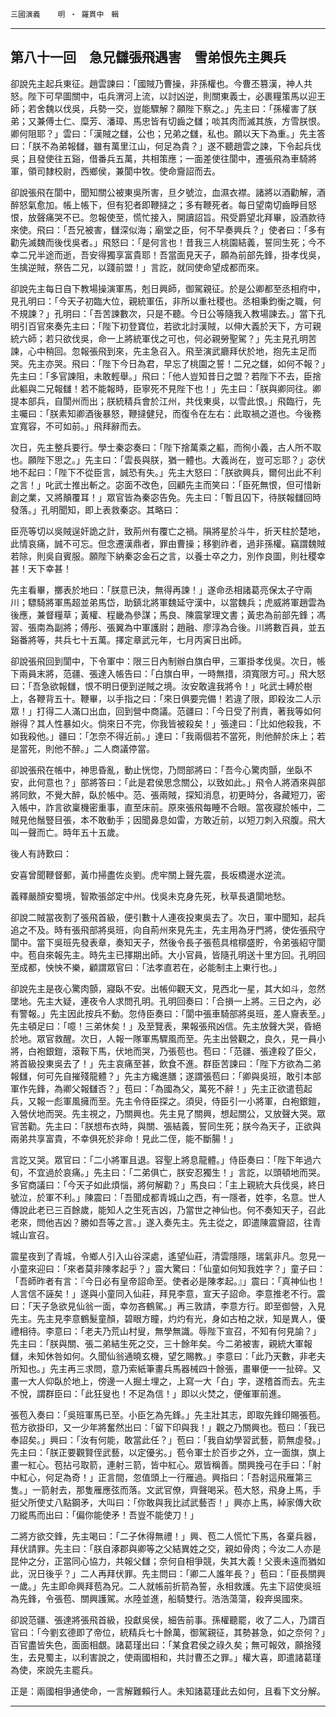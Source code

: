 

`三國演義`　　`明 ‧ 羅貫中　輯`

* * *

## 第八十一回　急兄讎張飛遇害　雪弟恨先主興兵

卻說先主起兵東征。趙雲諫曰：「國賊乃曹操，非孫權也。今曹丕篡漢，神人共怒。陛下可早圖關中，屯兵渭河上流，以討凶逆，則關東義士，必裹糧策馬以迎王師；若舍魏以伐吳，兵勢一交，豈能驟解？願陛下察之。」先主曰：「孫權害了朕弟；又兼傅士仁、糜芳、潘璋、馬忠皆有切齒之讎；啖其肉而滅其族，方雪朕恨。卿何阻耶？」雲曰：「漢賊之讎，公也；兄弟之讎，私也。願以天下為重。」先主答曰：「朕不為弟報讎，雖有萬里江山，何足為貴？」遂不聽趙雲之諫，下令起兵伐吳；且發使往五谿，借番兵五萬，共相策應；一面差使往閬中，遷張飛為車騎將軍，領司隸校尉，西鄉侯，兼閬中牧。使命齎詔而去。

卻說張飛在閬中，聞知關公被東吳所害，旦夕號泣，血濕衣襟。諸將以酒勸解，酒醉怒氣愈加。帳上帳下，但有犯者即鞭撻之；多有鞭死者。每日望南切齒睜目怒恨，放聲痛哭不已。忽報使至，慌忙接入，開讀詔旨。飛受爵望北拜畢，設酒款待來使。飛曰：「吾兄被害，讎深似海；廟堂之臣，何不早奏興兵？」使者曰：「多有勸先滅魏而後伐吳者。」飛怒曰：「是何言也！昔我三人桃園結義，誓同生死；今不幸二兄半途而逝，吾安得獨享富貴耶！吾當面見天子，願為前部先鋒，掛孝伐吳，生擒逆賊，祭告二兄，以踐前盟！」言訖，就同使命望成都而來。

卻說先主每日自下教場操演軍馬，剋日興師，御駕親征。於是公卿都至丞相府中，見孔明曰：「今天子初臨大位，親統軍伍，非所以重社稷也。丞相秉鈞衡之職，何不規諫？」孔明曰：「吾苦諫數次，只是不聽。今日公等隨我入教場諫去。」當下孔明引百官來奏先主曰：「陛下初登寶位，若欲北討漢賊，以伸大義於天下，方可親統六師；若只欲伐吳，命一上將統軍伐之可也，何必親勞聖駕？」先主見孔明苦諫，心中稍回。忽報張飛到來，先主急召入。飛至演武廳拜伏於地，抱先主足而哭。先主亦哭。飛曰：「陛下今日為君，早忘了桃園之誓！二兄之讎，如何不報？」先主曰：「多官諫阻，未敢輕舉。」飛曰：「他人豈知昔日之盟？若陛下不去，臣捨此軀與二兄報讎！若不能報時，臣寧死不見陛下也！」先主曰：「朕與卿同往。卿提本部兵，自閬州而出；朕統精兵會於江州，共伐東吳，以雪此恨。」飛臨行，先主囑曰：「朕素知卿酒後暴怒，鞭撻健兒，而復令在左右：此取禍之道也。今後務宜寬容，不可如前。」飛拜辭而去。

次日，先主整兵要行。學士秦宓奏曰：「陛下捨萬乘之軀，而徇小義，古人所不取也。願陛下思之。」先主曰：「雲長與朕，猶一體也。大義尚在，豈可忘耶？」宓伏地不起曰：「陛下不從臣言，誠恐有失。」先主大怒曰：「朕欲興兵，爾何出此不利之言！」叱武士推出斬之。宓面不改色，回顧先主而笑曰：「臣死無恨，但可惜新創之業，又將顛覆耳！」眾官皆為秦宓告免。先主曰：「暫且囚下，待朕報讎回時發落。」孔明聞知，即上表救秦宓。其略曰：

臣亮等切以吳賊逞奸詭之計，致荊州有覆亡之禍。隕將星於斗牛，折天柱於楚地，此情哀痛，誠不可忘。但念遷漢鼎者，罪由曹操；移劉祚者，過非孫權。竊謂魏賊若除，則吳自賓服。願陛下納秦宓金石之言，以養士卒之力，別作良圖，則社稷幸甚！天下幸甚！

先主看畢，擲表於地曰：「朕意已決，無得再諫！」遂命丞相諸葛亮保太子守兩川；驃騎將軍馬超並弟馬岱，助鎮北將軍魏延守漢中，以當魏兵；虎威將軍趙雲為後應，兼督糧草；黃權、程畿為參謀；馬良、陳震掌理文書；黃忠為前部先鋒；馮習、張南為副將；傅彤、張翼為中軍護尉；趙融、廖淳為合後。川將數百員，並五谿番將等，共兵七十五萬。擇定章武元年，七月丙寅日出師。

卻說張飛回到閬中，下令軍中：限三日內制辦白旗白甲，三軍掛孝伐吳。次日，帳下兩員末將，范疆、張達入帳告曰：「白旗白甲，一時無措，須寬限方可。」飛大怒曰：「吾急欲報讎，恨不明日便到逆賊之境。汝安敢違我將令！」叱武士縛於樹上，各鞭背五十。鞭畢，以手指之曰：「來日俱要完備！若違了限，即殺汝二人示眾！」打得二人滿口出血，回到營中商議。范疆曰：「今日受了刑責，著我等如何辦得？其人性暴如火。倘來日不完，你我皆被殺矣！」張達曰：「比如他殺我，不如我殺他。」疆曰：「怎奈不得近前。」達曰：「我兩個若不當死，則他醉於床上；若是當死，則他不醉。」二人商議停當。

卻說張飛在帳中，神思昏亂，動止恍惚，乃問部將曰：「吾今心驚肉顫，坐臥不安，此何意也？」部將答曰：「此是君侯思念關公，以致如此。」飛令人將酒來與部將同飲，不覺大醉，臥於帳中。范、張兩賊，探知消息，初更時分，各藏短刀，密入帳中，詐言欲稟機密重事，直至床前。原來張飛每睡不合眼。當夜寢於帳中，二賊見他鬚豎目張，本不敢動手；因聞鼻息如雷，方敢近前，以短刀刺入飛腹。飛大叫一聲而亡。時年五十五歲。

後人有詩歎曰：

安喜曾聞鞭督郵，黃巾掃盡佐炎劉。虎牢關上聲先震，長坂橋邊水逆流。

義釋嚴顏安蜀境，智欺張郃定中州。伐吳未克身先死，秋草長遺閬地愁。

卻說二賊當夜割了張飛首級，便引數十人連夜投東吳去了。次日，軍中聞知，起兵追之不及。時有張飛部將吳班，向自荊州來見先主，先主用為牙門將，使佐張飛守閬中。當下吳班先發表章，奏知天子，然後令長子張苞具棺槨盛貯，令弟張紹守閬中。苞自來報先主。時先主已擇期出師。大小官員，皆隨孔明送十里方回。孔明回至成都，怏怏不樂，顧謂眾官曰：「法孝直若在，必能制主上東行也。」

卻說先主是夜心驚肉顫，寢臥不安。出帳仰觀天文，見西北一星，其大如斗，忽然墜地。先主大疑，連夜令人求問孔明。孔明回奏曰：「合損一上將。三日之內，必有警報。」先主因此按兵不動。忽侍臣奏曰：「閬中張車騎部將吳班，差人齎表至。」先主頓足曰：「噫！三弟休矣！」及至覽表，果報張飛凶信。先主放聲大哭，昏絕於地。眾官救醒。次日，人報一隊軍馬驟風而至。先主出營觀之，良久，見一員小將，白袍銀鎧，滾鞍下馬，伏地而哭，乃張苞也。苞曰：「范疆、張達殺了臣父，將首級投東吳去了！」先主哀痛至甚，飲食不進。群臣苦諫曰：「陛下方欲為二弟報讎，何可先自摧殘龍體？」先主方纔進膳；遂謂張苞曰：「卿與吳班，敢引本部軍作先鋒，為卿父報讎否？」苞曰：「為國為父，萬死不辭！」先主正欲遣苞起兵，又報一彪軍風擁而至。先主令侍臣探之。須臾，侍臣引一小將軍，白袍銀鎧，入營伏地而哭。先主視之，乃關興也。先主見了關興，想起關公，又放聲大哭。眾官苦勸。先主曰：「朕想布衣時，與關、張結義，誓同生死；朕今為天子，正欲與兩弟共享富貴，不幸俱死於非命！見此二侄，能不斷腸！」

言訖又哭。眾官曰：「二小將軍且退。容聖上將息龍體。」侍臣奏曰：「陛下年過六旬，不宜過於哀痛。」先主曰：「二弟俱亡，朕安忍獨生！」言訖，以頭頓地而哭。多官商議曰：「今天子如此煩惱，將何解勸？」馬良曰：「主上親統大兵伐吳，終日號泣，於軍不利。」陳震曰：「吾聞成都青城山之西，有一隱者，姓李，名意。世人傳說此老已三百餘歲，能知人之生死吉凶，乃當世之神仙也。何不奏知天子，召此老來，問他吉凶？勝如吾等之言。」遂入奏先主。先主從之，即遣陳震齎詔，往青城山宣召。

震星夜到了青城，令鄉人引入山谷深處，遙望仙莊，清雲隱隱，瑞氣非凡。忽見一小童來迎曰：「來者莫非陳孝起乎？」震大驚曰：「仙童如何知我姓字？」童子曰：「吾師昨者有言：『今日必有皇帝詔命至。使者必是陳孝起。』」震曰：「真神仙也！人言信不誣矣！」遂與小童同入仙莊，拜見李意，宣天子詔命。李意推老不行。震曰：「天子急欲見仙翁一面，幸勿吝鶴駕。」再三敦請，李意方行。即至御營，入見先主。先主見李意鶴髮童顏，碧眼方瞳，灼灼有光，身如古柏之狀，知是異人，優禮相待。李意曰：「老夫乃荒山村叟，無學無識。辱陛下宣召，不知有何見諭？」先主曰：「朕與關、張二弟結生死之交，三十餘年矣。今二弟被害，親統大軍報讎，未知休咎如何。久聞仙翁通曉玄機，望乞賜教。」李意曰：「此乃天數，非老夫所知也。」先主再三求問，意乃索紙筆畫兵馬器械四十餘張，畫畢便一一扯碎。又畫一大人仰臥於地上，傍邊一人掘土埋之，上寫一大「白」字，遂稽首而去。先主不悅，謂群臣曰：「此狂叟也！不足為信！」即以火焚之，便催軍前進。

張苞入奏曰：「吳班軍馬已至。小臣乞為先鋒。」先主壯其志，即取先鋒印賜張苞。苞方欲掛印，又一少年將奮然出曰：「留下印與我！」觀之乃關興也。苞曰：「我已奉詔矣。」興曰：「汝有何能，敢當此任？」苞曰：「我自幼學習武藝，箭無虛發。」先主曰：「朕正要觀賢侄武藝，以定優劣。」苞令軍士於百步之外，立一面旗，旗上畫一紅心。苞拈弓取箭，連射三箭，皆中紅心。眾皆稱善。關興挽弓在手曰：「射中紅心，何足為奇！」正言間，忽值頭上一行雁過。興指曰：「吾射這飛雁第三隻。」一箭射去，那隻雁應弦而落。文武官僚，齊聲喝采。苞大怒，飛身上馬，手挺父所使丈八點鋼矛，大叫曰：「你敢與我比試武藝否！」興亦上馬，綽家傳大砍刀縱馬而出曰：「偏你能使矛！吾豈不能使刀！」

二將方欲交鋒，先主喝曰：「二子休得無禮！」興、苞二人慌忙下馬，各棄兵器，拜伏請罪。先主曰：「朕自涿郡與卿等之父結異姓之交，親如骨肉；今汝二人亦是昆仲之分，正當同心協力，共報父讎；奈何自相爭競，失其大義！父喪未遠而猶如此，況日後乎？」二人再拜伏罪。先主問曰：「卿二人誰年長？」苞曰：「臣長關興一歲。」先主即命興拜苞為兄。二人就帳前折箭為誓，永相救護。先主下詔使吳班為先鋒，令張苞、關興護駕。水陸並進，船騎雙行。浩浩蕩蕩，殺奔吳國來。

卻說范疆、張達將張飛首級，投獻吳侯，細告前事。孫權聽罷，收了二人，乃謂百官曰：「今劉玄德即了帝位，統精兵七十餘萬，御駕親征，其勢甚急，如之奈何？」百官盡皆失色，面面相覷。諸葛瑾出曰：「某食君侯之祿久矣；無可報效，願捨殘生，去見蜀主，以利害說之，使兩國相和，共討曹丕之罪。」權大喜，即遣諸葛瑾為使，來說先主罷兵。

正是：兩國相爭通使命，一言解難賴行人。未知諸葛瑾此去如何，且看下文分解。

* * *

